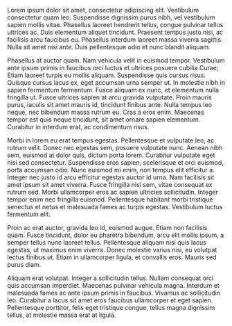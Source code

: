 Lorem ipsum dolor sit amet, consectetur adipiscing elit. Vestibulum consectetur quam leo. Suspendisse dignissim purus nibh, vel vestibulum sapien mollis vitae. Phasellus laoreet hendrerit tellus, congue pulvinar tellus ultrices ac. Duis elementum aliquet tincidunt. Praesent tempus justo nisi, ac facilisis arcu faucibus eu. Phasellus interdum laoreet massa viverra sagittis. Nulla sit amet nisi ante. Duis pellentesque odio et nunc blandit aliquam.

Phasellus at auctor quam. Nam vehicula velit in euismod tempor. Vestibulum ante ipsum primis in faucibus orci luctus et ultrices posuere cubilia Curae; Etiam laoreet turpis eu mollis aliquam. Suspendisse quis cursus risus. Quisque cursus lacus ex, eget accumsan urna semper ut. In molestie nibh in sapien fermentum fermentum. Fusce aliquam ex nunc, et elementum nulla fringilla ut. Fusce ultrices sapien at arcu gravida vulputate. Proin mauris purus, iaculis sit amet mauris id, tincidunt finibus ante. Nulla tempus leo neque, nec bibendum massa rutrum eu. Cras a eros enim. Maecenas tempor est quis neque tincidunt, sit amet ornare sapien elementum. Curabitur in interdum erat, ac condimentum risus.

Morbi in lorem eu erat tempus egestas. Pellentesque et vulputate leo, ac rutrum velit. Donec nec egestas sem, posuere vulputate nunc. Aenean nibh sem, euismod at dolor quis, dictum porta lorem. Curabitur vulputate eget nisi sed consectetur. Suspendisse eros sapien, scelerisque et orci euismod, porta accumsan odio. Nunc euismod mi enim, non tempus elit efficitur a. Integer nec justo id arcu efficitur egestas auctor id urna. Nam facilisis sit amet ipsum sit amet viverra. Fusce fringilla nisl sem, vitae consequat ex rutrum sed. Morbi ullamcorper eros ac sapien ultricies sollicitudin. Integer tempor enim nec fringilla euismod. Pellentesque habitant morbi tristique senectus et netus et malesuada fames ac turpis egestas. Vestibulum luctus fermentum elit.

Proin ac erat auctor, gravida leo id, euismod augue. Etiam non facilisis quam. Fusce tincidunt, dolor eu pharetra bibendum, arcu elit mollis ipsum, a semper tellus nunc laoreet tellus. Pellentesque aliquam nisi quis lacus egestas, ut maximus enim viverra. Donec molestie varius nisi, eu volutpat lectus finibus ut. Etiam in ullamcorper ligula, et convallis eros. Mauris sed purus diam.

Aliquam erat volutpat. Integer a sollicitudin tellus. Nullam consequat orci quis accumsan imperdiet. Maecenas pulvinar vehicula magna. Interdum et malesuada fames ac ante ipsum primis in faucibus. Vivamus ac sollicitudin leo. Curabitur a lacus sit amet eros faucibus ullamcorper et eget sapien. Pellentesque porttitor, felis eget tristique congue, tellus magna dignissim tellus, at molestie massa erat at ligula.